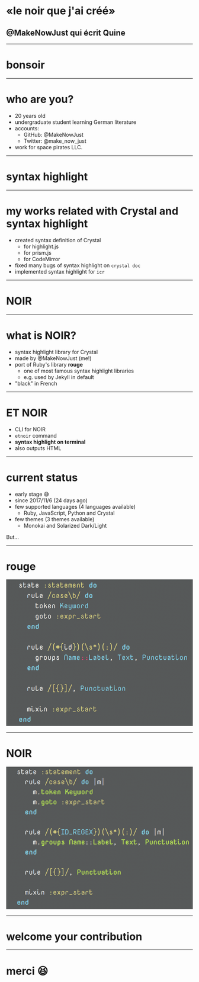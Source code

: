 <!-- $theme: gaia -->

# «le noir que j'ai créé»

## @MakeNowJust qui écrit Quine

<!--
「るのわーるくじゃくりー」というタイトルで発表します。@MakeNowJustです。よろしくお願いします。
-->

- - -

# bonsoir

<!--
「ぼんそわーる」。タイトルはフランス語で「私の作ったノワール」という意味になります。
さっきのボクのフランス語の発音はかなり怪しいので真に受けないでください。
-->

- - -

# who are you?

- 20 years old
- undergraduate student learning German literature
- accounts:
  * GitHub: @MakeNowJust
  * Twitter: @make_now_just
- work for space pirates LLC.

<!--
まずは自己紹介です。20歳です。大学でドイツ文学を専攻しています。
インターネットでは「さっき作った」とか「make now just」とかいう変な名前で活動しています。make now justという語順は明らかに間違っているので注意してください。
というわけで本題です。
-->

- - -

# syntax highlight

<!--
突然ですがみなさん、シンタックスハイライトは好きですか？
シンタックスハイライトというのはソースコードに色を付けるやつです。
ボクは結構好きです。
-->

- - -

# my works related with Crystal and syntax highlight

- created syntax definition of Crystal
  * for highlight.js
  * for prism.js
  * for CodeMirror
- fixed many bugs of syntax highlight on `crystal doc`
- implemented syntax highlight for `icr`

<!--
その証拠というわけでもないのですが、今までにやったことでシンタックスハイライトとCrystalに関連することをまとめてみるとこんなものがありました。
highlight.jsとかprism.js、CodeMirrorのCrystal向けの構文ファイルを作ったりとか、`crystal doc`の内部で使ってるシンタックスハイライタを直したりとか、あと`icr`っていうCrystalのREPLがあるんですけど、それ向けのシンタックスハイライタを実装したりしました。
DEMO: `icr`
-->

- - -

# NOIR

<!--
さて、タイトルにあったノワールですが‥
-->

- - -

# what is NOIR?

- syntax highlight library for Crystal
- made by @MakeNowJust (me!)
- port of Ruby's library **rouge**
  * one of most famous syntax highlight libraries
  * e.g. used by Jekyll in default
- "black" in French

<!--
NOIRはCrystal向けのシンタックスハイライトライブラリです。
タイトルでも言いましたがボクが作りました。
RubyのrougeというライブラリをCrystalに移植してます。rougeはそこそこ有名なライブラリで例えばJekyllの標準のシンタックスハイライタだったりします。今GitHub Pagesでソースコードを含むような記事を書くとrougeで色付けされるはずです。
ちなみに名前はフランス語で「黒」という意味です。これはrougeがフランス語で「赤」なことと対応しています。«le rouge et le noir»、スタンダールの「赤と黒」が元ネタです。
-->

- - -

# ET NOIR

- CLI for NOIR
- `etnoir` command
- **syntax highlight on terminal**
- also outputs HTML

<!--
また、NOIRのCLIツールとして、ET NOIRというコマンドも用意してあります。
ET NOIRの面白いところは、エスケープシーケンスを使ってシンタックスハイライトしたファイルを出力できるところです。
DEMO: `etnoir highlight`
あと、一応HTMLを吐いたりとか、テーマに対応するCSSを吐いたりすることもできます。
-->

- - -

# current status

- early stage 😅
- since 2017/11/6 (24 days ago)
- few supported languages (4 languages available)
  * Ruby, JavaScript, Python and Crystal
- few themes (3 themes available)
  * Monokai and Solarized Dark/Light

But...

<!--
ではNOIRの開発状況なのですが、まだproduction readyとはいい難い状況です。
というのもNOIRは今月の6日に開発を始めたばかりのライブラリで、まだ4種類の言語のシンタックスハイライトしかサポートしておらず、テーマも3種類しかありません。もう少し種類が欲しいな、と思います。
ですが、これは大きな問題ではありません。
-->

- - -

# rouge

![rouge source code](img/rouge-source-code.png)

<!--
これはrougeのJavaScriptの構文の定義を抜き出したものです。
-->

- - -

# NOIR

![noir source code](img/noir-source-code.png)

<!--
そして、これがNOIRの同じ部分です。どうでしょうか？　非常によく似ているのではないかと思います。
大きな違いは`rule`がブロックを取るときに、Crystalではキャプチャしたブロックではコンテキストを切り変えることができなかったので、第一引数を通じてメソッドを呼ぶようになっているくらいです。実際、構文定義をするだけならNOIRとrougeの違いはこれだけだと思います。
テーマも、大体rougeから簡単に移植できるようになっています。
実はrougeの書き方に近付けるために裏ではマクロを駆使してすごいことをしているのですが、その辺の説明は今回は省略します。
-->

- - -

# welcome your contribution

<!--
というわけで、rougeから構文の定義を移植してくることは簡単なので、NOIRにコントリンビュートしてください。
僕も時間があれば増やしていきたいと思っているのですが、なかなか時間が割けないのです。
よろしくお願いします。
-->

- - -

# merci 😆

<!--
では「めるしー」。ご清聴ありがとうございました。
-->